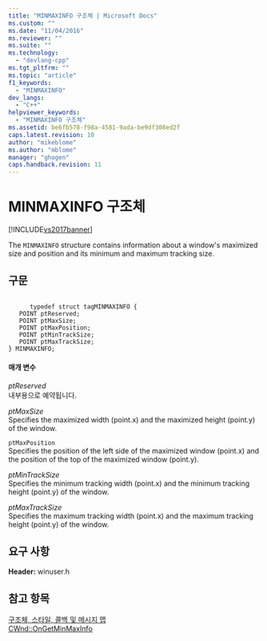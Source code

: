 ```yaml
---
title: "MINMAXINFO 구조체 | Microsoft Docs"
ms.custom: ""
ms.date: "11/04/2016"
ms.reviewer: ""
ms.suite: ""
ms.technology: 
  - "devlang-cpp"
ms.tgt_pltfrm: ""
ms.topic: "article"
f1_keywords: 
  - "MINMAXINFO"
dev_langs: 
  - "C++"
helpviewer_keywords: 
  - "MINMAXINFO 구조체"
ms.assetid: be6fb578-f98a-4581-9ada-be9df308ed2f
caps.latest.revision: 10
author: "mikeblome"
ms.author: "mblome"
manager: "ghogen"
caps.handback.revision: 11
---
```

# MINMAXINFO 구조체
[!INCLUDE[vs2017banner](../../assembler/inline/includes/vs2017banner.md)]

The `MINMAXINFO` structure contains information about a window's maximized size and position and its minimum and maximum tracking size.  
  
## 구문  
  
```  
  
      typedef struct tagMINMAXINFO {  
   POINT ptReserved;  
   POINT ptMaxSize;  
   POINT ptMaxPosition;  
   POINT ptMinTrackSize;  
   POINT ptMaxTrackSize;  
} MINMAXINFO;  
```  
  
#### 매개 변수  
 *ptReserved*  
 내부용으로 예약됩니다.  
  
 *ptMaxSize*  
 Specifies the maximized width \(point.x\) and the maximized height \(point.y\) of the window.  
  
 `ptMaxPosition`  
 Specifies the position of the left side of the maximized window \(point.x\) and the position of the top of the maximized window \(point.y\).  
  
 *ptMinTrackSize*  
 Specifies the minimum tracking width \(point.x\) and the minimum tracking height \(point.y\) of the window.  
  
 *ptMaxTrackSize*  
 Specifies the maximum tracking width \(point.x\) and the maximum tracking height \(point.y\) of the window.  
  
## 요구 사항  
 **Header:** winuser.h  
  
## 참고 항목  
 [구조체, 스타일, 콜백 및 메시지 맵](../../mfc/reference/structures-styles-callbacks-and-message-maps.md)   
 [CWnd::OnGetMinMaxInfo](../Topic/CWnd::OnGetMinMaxInfo.md)